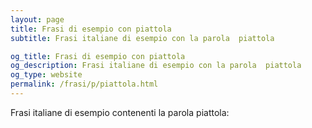 ```yaml
---
layout: page
title: Frasi di esempio con piattola 
subtitle: Frasi italiane di esempio con la parola  piattola

og_title: Frasi di esempio con piattola 
og_description: Frasi italiane di esempio con la parola  piattola
og_type: website
permalink: /frasi/p/piattola.html
---
```


Frasi italiane di esempio contenenti la parola piattola:


